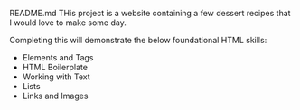 README.md
THis project is a website containing a few dessert recipes that I would love to make some day.

Completing this will demonstrate the below foundational HTML skills:
- Elements and Tags
- HTML Boilerplate
- Working with Text
- Lists
- Links and Images